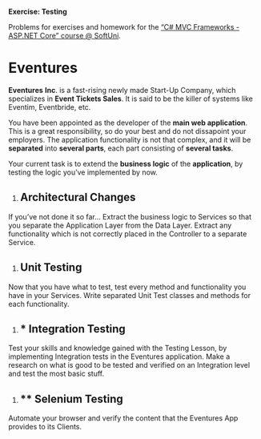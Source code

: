﻿
**Exercise: Testing**

Problems for exercises and homework for the [“C# MVC Frameworks - ASP.NET Core” course @ SoftUni](https://softuni.bg/trainings/2197/csharp-mvc-frameworks-asp-net-core-november-2018).
# **Eventures**
**Eventures** **Inc**. is a fast-rising newly made Start-Up Company, which specializes in **Event Tickets Sales**. It is said to be the killer of systems like Eventim, Eventbride, etc.

You have been appointed as the developer of the **main web application**. This is a great responsibility, so do your best and do not dissapoint your employers. The application functionality is not that complex, and it will be **separated** into **several parts**, each part consisting of **several tasks**. 

Your current task is to extend the **business logic** of the **application**, by testing the logic you’ve implemented by now.
1. ## **Architectural Changes**
If you’ve not done it so far… Extract the business logic to Services so that you separate the Application Layer from the Data Layer. Extract any functionality which is not correctly placed in the Controller to a separate Service.
1. ## **Unit Testing**
Now that you have what to test, test every method and functionality you have in your Services. Write separated Unit Test classes and methods for each functionality.
1. ## **\* Integration Testing**
Test your skills and knowledge gained with the Testing Lesson, by implementing Integration tests in the Eventures application. Make a research on what is good to be tested and verified on an Integration level and test the most basic stuff.
1. ## **\*\* Selenium Testing**
Automate your browser and verify the content that the Eventures App provides to its Clients.

